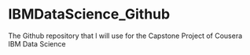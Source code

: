 # IBMDataScience_Github
The Github repository that l will use for the Capstone Project of Cousera IBM Data Science
